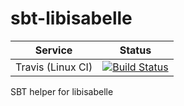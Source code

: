 # sbt-libisabelle

| Service                   | Status |
| ------------------------- | ------ |
| Travis (Linux CI)         | [![Build Status](https://travis-ci.org/larsrh/sbt-libisabelle.svg?branch=master)](https://travis-ci.org/larsrh/sbt-libisabelle) |

SBT helper for libisabelle
